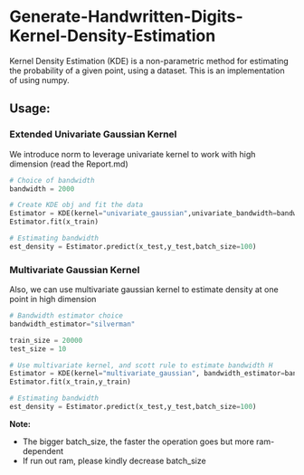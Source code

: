 # Generate-Handwritten-Digits-Kernel-Density-Estimation

Kernel Density Estimation (KDE) is a non-parametric method for estimating the probability of a given point, using a dataset. This is an implementation of using numpy.

## Usage:

### Extended Univariate Gaussian Kernel
We introduce norm to leverage univariate kernel to work with high dimension (read the Report.md)

```python
# Choice of bandwidth
bandwidth = 2000

# Create KDE obj and fit the data
Estimator = KDE(kernel="univariate_gaussian",univariate_bandwidth=bandwidth)
Estimator.fit(x_train)

# Estimating bandwidth
est_density = Estimator.predict(x_test,y_test,batch_size=100)

```

### Multivariate Gaussian Kernel
Also, we can use multivariate gaussian kernel to estimate density at one point in high dimension

```python
# Bandwidth estimator choice
bandwidth_estimator="silverman"

train_size = 20000
test_size = 10

# Use multivariate kernel, and scott rule to estimate bandwidth H
Estimator = KDE(kernel="multivariate_gaussian", bandwidth_estimator=bandwidth_estimator)
Estimator.fit(x_train,y_train)

# Estimating bandwidth
est_density = Estimator.predict(x_test,y_test,batch_size=100)
```

**Note:**
- The bigger batch_size, the faster the operation goes but more ram-dependent
- If run out ram, please kindly decrease batch_size
